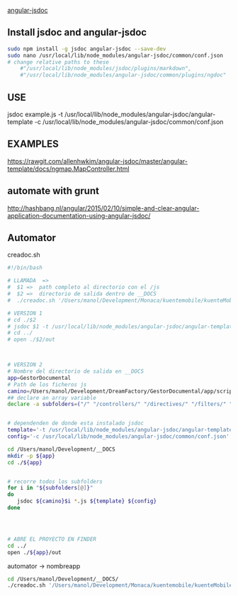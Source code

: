 [angular-jsdoc](https://github.com/allenhwkim/angular-jsdoc)  

## Install jsdoc and angular-jsdoc
```bash
sudo npm install -g jsdoc angular-jsdoc --save-dev 
sudo nano /usr/local/lib/node_modules/angular-jsdoc/common/conf.json  
# change relative paths to these
    #"/usr/local/lib/node_modules/jsdoc/plugins/markdown",  
    #"/usr/local/lib/node_modules/angular-jsdoc/common/plugins/ngdoc" 
```
 
    
## USE    
jsdoc example.js -t /usr/local/lib/node_modules/angular-jsdoc/angular-template -c /usr/local/lib/node_modules/angular-jsdoc/common/conf.json

## EXAMPLES
https://rawgit.com/allenhwkim/angular-jsdoc/master/angular-template/docs/ngmap.MapController.html  

## automate with grunt
http://hashbang.nl/angular/2015/02/10/simple-and-clear-angular-application-documentation-using-angular-jsdoc/


## Automator
creadoc.sh
```bash
#!/bin/bash

# LLAMADA  =>  
#  $1 =>  path completo al directorio con el /js
#  $2 =>  directorio de salida dentro de __DOCS
#  ./creadoc.sh '/Users/manol/Development/Monaca/kuentemobile/kuenteMobile/www/js/ *.js' 'kuentemobile'     

# VERSION 1
# cd ./$2
# jsdoc $1 -t /usr/local/lib/node_modules/angular-jsdoc/angular-template -c /usr/local/lib/node_modules/angular-jsdoc/common/conf.json
# cd ../
# open ./$2/out



# VERSION 2
# Nombre del directorio de salida en __DOCS
app=GestorDocumental
# Path de los ficheros js			
camino=/Users/manol/Development/DreamFactory/GestorDocumental/app/scripts
## declare an array variable
declare -a subfolders=("/" "/controllers/" "/directives/" "/filters/" "/services/")


# dependenden de donde esta instalado jsdoc
template='-t /usr/local/lib/node_modules/angular-jsdoc/angular-template'
config='-c /usr/local/lib/node_modules/angular-jsdoc/common/conf.json'

cd /Users/manol/Development/__DOCS
mkdir -p ${app}
cd ./${app}


# recorre todos los subfolders
for i in "${subfolders[@]}"
do
   jsdoc ${camino}$i *.js ${template} ${config}
done




# ABRE EL PROYECTO EN FINDER
cd ../
open ./${app}/out
```
automator -> nombreapp
```bash
cd /Users/manol/Development/__DOCS/
./creadoc.sh '/Users/manol/Development/Monaca/kuentemobile/kuenteMobile/www/js/ *.js' 'kuentemobile'
```

